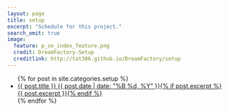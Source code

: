 ```yaml
---
layout: page
title: setup
excerpt: "Schedule for this project."
search_omit: true
image:
  feature: p_se_index_feature.png
  credit: DreamFactory-Setup
  creditlink: http://tat306.github.io/DreamFactory/setup
---
```


<ul class="post-list">
{% for post in site.categories.setup %} 
  <li><article><a href="{{ site.url }}{{ post.url }}">{{ post.title }} <span class="entry-date"><time datetime="{{ post.date | date_to_xmlschema }}">{{ post.date | date: "%B %d, %Y" }}</time></span>{% if post.excerpt %} <span class="excerpt">{{ post.excerpt }}</span>{% endif %}</a></article></li>
{% endfor %}
</ul>
